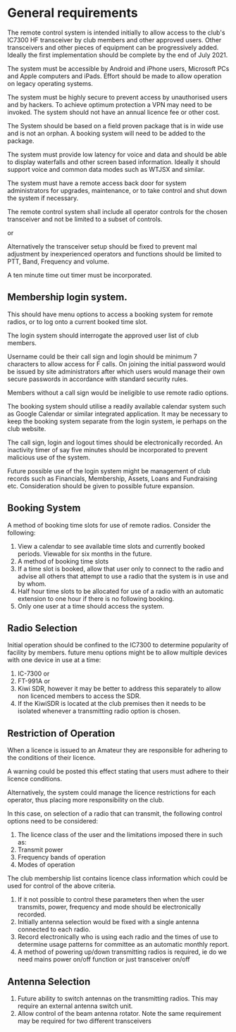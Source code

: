 # General requirements

The remote control system is intended initially to allow access to the club&#39;s IC7300 HF transceiver by
club members and other approved users. Other transceivers and other pieces of equipment can be
progressively added. Ideally the first implementation should be complete by the end of July 2021.

The system must be accessible by Android and iPhone users, Microsoft PCs and Apple computers
and iPads. Effort should be made to allow operation on legacy operating systems.

The system must be highly secure to prevent access by unauthorised users and by hackers. To
achieve optimum protection a VPN may need to be invoked. The system should not have an annual
licence fee or other cost.

The System should be based on a field proven package that is in wide use and is not an orphan. A
booking system will need to be added to the package.

The system must provide low latency for voice and data and should be able to display waterfalls and
other screen based information. Ideally it should support voice and common data modes such as
WTJSX and similar.

The system must have a remote access back door for system administrators for upgrades,
maintenance, or to take control and shut down the system if necessary.

The remote control system shall include all operator controls for the chosen transceiver and not be
limited to a subset of controls.

or

Alternatively the transceiver setup should be fixed to prevent mal adjustment by inexperienced
operators and functions should be limited to PTT, Band, Frequency and volume.

A ten minute time out timer must be incorporated.

## Membership login system.

This should have menu options to access a booking system for remote radios, or to log onto a
current booked time slot.

The login system should interrogate the approved user list of club members.

Username could be their call sign and login should be minimum 7 characters to allow access for F
calls. On joining the initial password would be issued by site administrators after which users would
manage their own secure passwords in accordance with standard security rules.

Members without a call sign would be ineligible to use remote radio options.

The booking system should utilise a readily available calendar system such as Google Calendar or
similar integrated application. It may be necessary to keep the booking system separate from the
login system, ie perhaps on the club website.

The call sign, login and logout times should be electronically recorded. An inactivity timer of say five
minutes should be incorporated to prevent malicious use of the system.

Future possible use of the login system might be management of club records such as Financials,
Membership, Assets, Loans and Fundraising etc. Consideration should be given to possible future
expansion.

## Booking System

A method of booking time slots for use of remote radios. Consider the following:
1. View a calendar to see available time slots and currently booked periods. Viewable for six
months in the future.
1. A method of booking time slots
1. If a time slot is booked, allow that user only to connect to the radio and advise all others that
attempt to use a radio that the system is in use and by whom.
1. Half hour time slots to be allocated for use of a radio with an automatic extension to one hour if
there is no following booking.
1. Only one user at a time should access the system.

## Radio Selection

Initial operation should be confined to the IC7300 to determine popularity of facility by members.
future menu options might be to allow multiple devices with one device in use at a time:

1. IC-7300 or
1. FT-991A or
1. Kiwi SDR, however it may be better to address this separately to allow non licenced members to
access the SDR.
  1. If the KiwiSDR is located at the club premises then it needs to be isolated whenever a
transmitting radio option is chosen.

## Restriction of Operation

When a licence is issued to an Amateur they are responsible for adhering to the conditions of their
licence.

A warning could be posted this effect stating that users must adhere to their licence conditions.

Alternatively, the system could manage the licence restrictions for each operator, thus placing more
responsibility on the club.

In this case, on selection of a radio that can transmit, the following control options need to be
considered:
1. The licence class of the user and the limitations imposed there in such as:
  1. Transmit power
  1. Frequency bands of operation
  1. Modes of operation

The club membership list contains licence class information which could be used for control of the
above criteria.
1. If it not possible to control these parameters then when the user transmits, power, frequency and
mode should be electronically recorded.
1. Initially antenna selection would be fixed with a single antenna connected to each radio.
1. Record electronically who is using each radio and the times of use to determine usage
patterns for committee as an automatic monthly report.
1. A method of powering up/down transmitting radios is required, ie do we need mains power
on/off function or just transceiver on/off

## Antenna Selection

1. Future ability to switch antennas on the transmitting radios. This may require an external
antenna switch unit.
1. Allow control of the beam antenna rotator. Note the same requirement may be required for two
different transceivers
